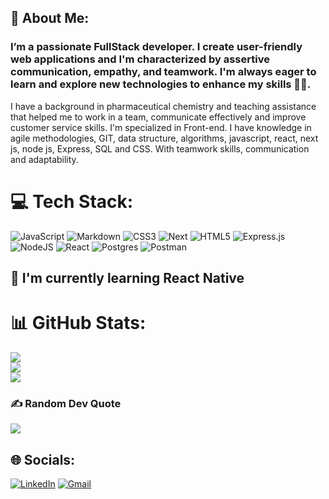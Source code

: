 ## 💫 About Me:

### I’m a passionate FullStack developer. I create user-friendly web applications and I'm characterized by assertive communication, empathy, and teamwork. I'm always eager to learn and explore new technologies to enhance my skills 👨‍💻. 

I have a background in pharmaceutical chemistry and teaching assistance that helped me to work in a team, communicate effectively and improve customer service skills. I'm specialized in Front-end. I have knowledge in agile methodologies, GIT, data structure, algorithms, javascript, react, next js, node js, Express, SQL and CSS. With teamwork skills, communication and adaptability.

<!-- 
```
const skills = {
    hard: [HTML, CSS, JavaScript, ReactJS],
    soft: [assertive communication, empathy, teamwork]
}
```
 -->

# 💻 Tech Stack:
![JavaScript](https://img.shields.io/badge/javascript-%23323330.svg?style=for-the-badge&logo=javascript&logoColor=%23F7DF1E) ![Markdown](https://img.shields.io/badge/markdown-%23000000.svg?style=for-the-badge&logo=markdown&logoColor=white) ![CSS3](https://img.shields.io/badge/css3-%231572B6.svg?style=for-the-badge&logo=css3&logoColor=white) ![Next]([https://img.shields.io/badge/next-%2320232a.svg?style=for-the-badge&logo=next&logoColor=%2361DAFB](https://img.shields.io/badge/next.js-%23404d59.svg?style=for-the-badge&logo=next&logoColor=%2361DAFB)) ![HTML5](https://img.shields.io/badge/html5-%23E34F26.svg?style=for-the-badge&logo=html5&logoColor=white) ![Express.js](https://img.shields.io/badge/express.js-%23404d59.svg?style=for-the-badge&logo=express&logoColor=%2361DAFB) ![NodeJS](https://img.shields.io/badge/node.js-6DA55F?style=for-the-badge&logo=node.js&logoColor=white) ![React](https://img.shields.io/badge/react-%2320232a.svg?style=for-the-badge&logo=react&logoColor=%2361DAFB) ![Postgres](https://img.shields.io/badge/postgres-%23316192.svg?style=for-the-badge&logo=postgresql&logoColor=white) ![Postman](https://img.shields.io/badge/Postman-FF6C37?style=for-the-badge&logo=postman&logoColor=white)

## 🌱 I'm currently learning React Native 

# 📊 GitHub Stats:
![](https://github-readme-stats.vercel.app/api?username=DSinisterra&theme=dracula&hide_border=true&include_all_commits=false&count_private=false)<br/>
![](https://github-readme-streak-stats.herokuapp.com/?user=DSinisterra&theme=dracula&hide_border=true)<br/>
![](https://github-readme-stats.vercel.app/api/top-langs/?username=DSinisterra&theme=dracula&hide_border=true&include_all_commits=false&count_private=false&layout=compact)

### ✍️ Random Dev Quote
![](https://quotes-github-readme.vercel.app/api?type=horizontal&theme=tokyonight)


## 🌐 Socials:
[![LinkedIn](https://img.shields.io/badge/LinkedIn-%230077B5.svg?logo=linkedin&logoColor=white)](https://linkedin.com/in/denis-sinisterra-9bb49b218) [![Gmail](https://img.shields.io/badge/gmail-%230077B5.svg?logo=gmail&logoColor=white)](mailto:denissinisterra@gmail.com)
